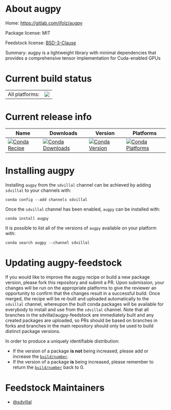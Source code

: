 About augpy
===========

Home: https://gitlab.com/jfolz/augpy

Package license: MIT

Feedstock license: [BSD-3-Clause](https://github.com/sdvillal/augpy-feedstock/blob/master/LICENSE.txt)

Summary: augpy is a lightweight library with minimal dependencies that provides a comprehensive tensor implementation for Cuda-enabled GPUs

Current build status
====================


<table><tr><td>All platforms:</td>
    <td>
      <a href="https://dev.azure.com/sdvillal/feedstock-builds/_build/latest?definitionId=&branchName=master">
        <img src="https://dev.azure.com/sdvillal/feedstock-builds/_apis/build/status/augpy-feedstock?branchName=master">
      </a>
    </td>
  </tr>
</table>

Current release info
====================

| Name | Downloads | Version | Platforms |
| --- | --- | --- | --- |
| [![Conda Recipe](https://img.shields.io/badge/recipe-augpy-green.svg)](https://anaconda.org/sdvillal/augpy) | [![Conda Downloads](https://img.shields.io/conda/dn/sdvillal/augpy.svg)](https://anaconda.org/sdvillal/augpy) | [![Conda Version](https://img.shields.io/conda/vn/sdvillal/augpy.svg)](https://anaconda.org/sdvillal/augpy) | [![Conda Platforms](https://img.shields.io/conda/pn/sdvillal/augpy.svg)](https://anaconda.org/sdvillal/augpy) |

Installing augpy
================

Installing `augpy` from the `sdvillal` channel can be achieved by adding `sdvillal` to your channels with:

```
conda config --add channels sdvillal
```

Once the `sdvillal` channel has been enabled, `augpy` can be installed with:

```
conda install augpy
```

It is possible to list all of the versions of `augpy` available on your platform with:

```
conda search augpy --channel sdvillal
```




Updating augpy-feedstock
========================

If you would like to improve the augpy recipe or build a new
package version, please fork this repository and submit a PR. Upon submission,
your changes will be run on the appropriate platforms to give the reviewer an
opportunity to confirm that the changes result in a successful build. Once
merged, the recipe will be re-built and uploaded automatically to the
`sdvillal` channel, whereupon the built conda packages will be available for
everybody to install and use from the `sdvillal` channel.
Note that all branches in the sdvillal/augpy-feedstock are
immediately built and any created packages are uploaded, so PRs should be based
on branches in forks and branches in the main repository should only be used to
build distinct package versions.

In order to produce a uniquely identifiable distribution:
 * If the version of a package **is not** being increased, please add or increase
   the [``build/number``](https://conda.io/docs/user-guide/tasks/build-packages/define-metadata.html#build-number-and-string).
 * If the version of a package **is** being increased, please remember to return
   the [``build/number``](https://conda.io/docs/user-guide/tasks/build-packages/define-metadata.html#build-number-and-string)
   back to 0.

Feedstock Maintainers
=====================

* [@sdvillal](https://github.com/sdvillal/)

